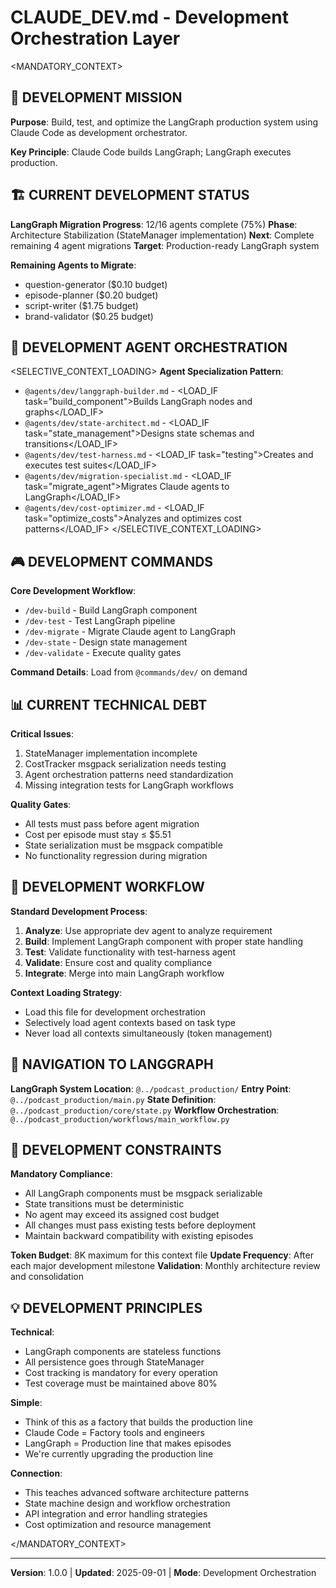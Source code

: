 # CLAUDE_DEV.md - Development Orchestration Layer

<!-- markdownlint-disable-file -->

<!-- DEVELOPMENT MODE: Building LangGraph Components -->
<MANDATORY_CONTEXT>
<!-- This context loads when task="development" -->

## 🎯 DEVELOPMENT MISSION

**Purpose**: Build, test, and optimize the LangGraph production system using Claude Code as development orchestrator.

**Key Principle**: Claude Code builds LangGraph; LangGraph executes production.

## 🏗️ CURRENT DEVELOPMENT STATUS

**LangGraph Migration Progress**: 12/16 agents complete (75%)
**Phase**: Architecture Stabilization (StateManager implementation)
**Next**: Complete remaining 4 agent migrations
**Target**: Production-ready LangGraph system

**Remaining Agents to Migrate**:
- question-generator ($0.10 budget)
- episode-planner ($0.20 budget)
- script-writer ($1.75 budget)
- brand-validator ($0.25 budget)

## 🔧 DEVELOPMENT AGENT ORCHESTRATION

<SELECTIVE_CONTEXT_LOADING>
**Agent Specialization Pattern**:
- `@agents/dev/langgraph-builder.md` - <LOAD_IF task="build_component">Builds LangGraph nodes and graphs</LOAD_IF>
- `@agents/dev/state-architect.md` - <LOAD_IF task="state_management">Designs state schemas and transitions</LOAD_IF>
- `@agents/dev/test-harness.md` - <LOAD_IF task="testing">Creates and executes test suites</LOAD_IF>
- `@agents/dev/migration-specialist.md` - <LOAD_IF task="migrate_agent">Migrates Claude agents to LangGraph</LOAD_IF>
- `@agents/dev/cost-optimizer.md` - <LOAD_IF task="optimize_costs">Analyzes and optimizes cost patterns</LOAD_IF>
</SELECTIVE_CONTEXT_LOADING>

## 🎮 DEVELOPMENT COMMANDS

**Core Development Workflow**:
- `/dev-build` - Build LangGraph component
- `/dev-test` - Test LangGraph pipeline
- `/dev-migrate` - Migrate Claude agent to LangGraph
- `/dev-state` - Design state management
- `/dev-validate` - Execute quality gates

**Command Details**: Load from `@commands/dev/` on demand

## 📊 CURRENT TECHNICAL DEBT

**Critical Issues**:
1. StateManager implementation incomplete
2. CostTracker msgpack serialization needs testing
3. Agent orchestration patterns need standardization
4. Missing integration tests for LangGraph workflows

**Quality Gates**:
- All tests must pass before agent migration
- Cost per episode must stay ≤ $5.51
- State serialization must be msgpack compatible
- No functionality regression during migration

## 🔄 DEVELOPMENT WORKFLOW

**Standard Development Process**:
1. **Analyze**: Use appropriate dev agent to analyze requirement
2. **Build**: Implement LangGraph component with proper state handling
3. **Test**: Validate functionality with test-harness agent
4. **Validate**: Ensure cost and quality compliance
5. **Integrate**: Merge into main LangGraph workflow

**Context Loading Strategy**:
- Load this file for development orchestration
- Selectively load agent contexts based on task type
- Never load all contexts simultaneously (token management)

## 📍 NAVIGATION TO LANGGRAPH

**LangGraph System Location**: `@../podcast_production/`
**Entry Point**: `@../podcast_production/main.py`
**State Definition**: `@../podcast_production/core/state.py`
**Workflow Orchestration**: `@../podcast_production/workflows/main_workflow.py`

## 🚨 DEVELOPMENT CONSTRAINTS

**Mandatory Compliance**:
- All LangGraph components must be msgpack serializable
- State transitions must be deterministic
- No agent may exceed its assigned cost budget
- All changes must pass existing tests before deployment
- Maintain backward compatibility with existing episodes

**Token Budget**: 8K maximum for this context file
**Update Frequency**: After each major development milestone
**Validation**: Monthly architecture review and consolidation

## 💡 DEVELOPMENT PRINCIPLES

**Technical**:
- LangGraph components are stateless functions
- All persistence goes through StateManager
- Cost tracking is mandatory for every operation
- Test coverage must be maintained above 80%

**Simple**:
- Think of this as a factory that builds the production line
- Claude Code = Factory tools and engineers
- LangGraph = Production line that makes episodes
- We're currently upgrading the production line

**Connection**:
- This teaches advanced software architecture patterns
- State machine design and workflow orchestration
- API integration and error handling strategies
- Cost optimization and resource management

</MANDATORY_CONTEXT>

---

**Version**: 1.0.0 | **Updated**: 2025-09-01 | **Mode**: Development Orchestration
